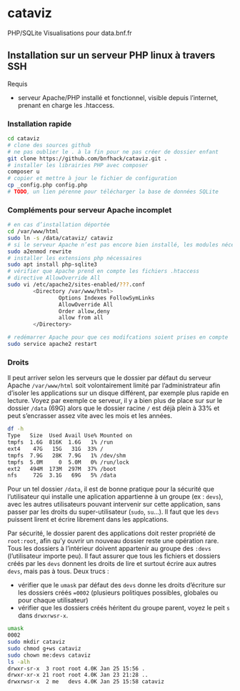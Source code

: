 # cataviz

PHP/SQLite Visualisations pour data.bnf.fr

## Installation sur un serveur PHP linux à travers SSH

Requis
* serveur Apache/PHP installé et fonctionnel, visible depuis l’internet, prenant en charge les .htaccess.


### Installation rapide

```bash
cd cataviz
# clone des sources github
# ne pas oublier le . à la fin pour ne pas créer de dossier enfant
git clone https://github.com/bnfhack/cataviz.git .
# installer les librairies PHP avec composer
composer u
# copier et mettre à jour le fichier de configuration
cp _config.php config.php
# TODO, un lien pérenne pour télécharger la base de données SQLite
```

### Compléments pour serveur Apache incomplet
```bash
# en cas d’installation déportée
cd /var/www/html
sudo ln -s /data/cataviz/ cataviz
# si le serveur Apache n’est pas encore bien installé, les modules nécessaires
sudo a2enmod rewrite
# installer les extensions php nécessaires
sudo apt install php-sqlite3
# vérifier que Apache prend en compte les fichiers .htaccess
# directive AllowOverride All 
sudo vi /etc/apache2/sites-enabled/???.conf
        <Directory /var/www/html>
                Options Indexes FollowSymLinks
                AllowOverride All 
                Order allow,deny
                allow from all
        </Directory>

# redémarrer Apache pour que ces modifcations soient prises en compte
sudo service apache2 restart

```



### Droits

Il peut arriver selon les serveurs que le dossier par défaut
du serveur Apache `/var/www/html` soit volontairement limité par l’administrateur
afin d’isoler les applications sur un disque différent, par exemple plus rapide en lecture. Voyez par exemple ce serveur, il y a bien plus de place sur sur le dossier `/data` (69G) alors que le dossier racine `/` est déjà plein à 33% et peut s’encrasser assez vite avec les mois et les années.

```bash
df -h
Type   Size  Used Avail Use% Mounted on
tmpfs  1.6G  816K  1.6G   1% /run
ext4    47G   15G   31G  33% /
tmpfs  7.9G   28K  7.9G   1% /dev/shm
tmpfs  5.0M     0  5.0M   0% /run/lock
ext2   494M  173M  297M  37% /boot
nfs     72G  3.1G   69G   5% /data
```

Pour un tel dossier `/data`, il est de bonne pratique pour la sécurité que l’utilisateur qui installe une aplication appartienne à un groupe (ex : `devs`), avec les autres utilisateurs pouvant intervenir sur cette application, sans passer par les droits du super-utilisateur (`sudo`, `su`…). Il faut que les `devs` puissent lirent et écrire librement dans les applcations.

Par sécurité, le dossier parent des applications doit rester propriété de `root:root`, afin qu’y ouvrir un nouveau dossier reste une opération rare. Tous les dossiers à l’intérieur doivent appartenir au groupe des `:devs` (l’utilisateur importe peu). Il faut assurer que tous les fichiers et dossiers créés par les `devs` donnent les droits de lire et surtout écrire aux autres `devs`, mais pas à tous. Deux trucs :

* vérifier que le `umask` par défaut des `devs` donne les droits d’écriture sur les dossiers créés `=0002` (plusieurs politiques possibles, globales ou pour chaque utilisateur)
* vérifier que les dossiers créés héritent du groupe parent, voyez le peit `s` dans `drwxrwsr-x`.

```bash
umask
0002
sudo mkdir cataviz
sudo chmod g+ws cataviz
sudo chown me:devs cataviz
ls -alh
drwxr-sr-x  3 root root 4.0K Jan 25 15:56 .
drwxr-xr-x 21 root root 4.0K Jan 23 21:28 ..
drwxrwsr-x  2 me   devs 4.0K Jan 25 15:58 cataviz
```

